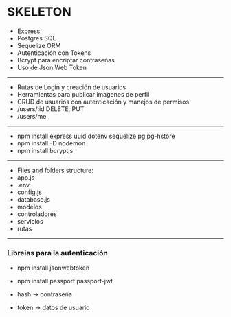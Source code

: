 # SKELETON

- Express
- Postgres SQL
- Sequelize ORM
- Autenticación con Tokens
- Bcrypt para encriptar contraseñas
- Uso de Json Web Token

---

- Rutas de Login y creación de usuarios
- Herramientas para publicar imagenes de perfil
- CRUD de usuarios con autenticación y manejos de permisos
- /users/:id DELETE, PUT
- /users/me

---
- npm install express uuid dotenv sequelize pg pg-hstore
- npm install -D nodemon
- npm install bcryptjs

---
- Files and folders structure:
- app.js
- .env
- config.js
- database.js
- modelos
- controladores
- servicios
- rutas

---
### Libreias para la autenticación
- npm install jsonwebtoken
- npm install passport passport-jwt

- hash -> contraseña
- token -> datos de usuario
